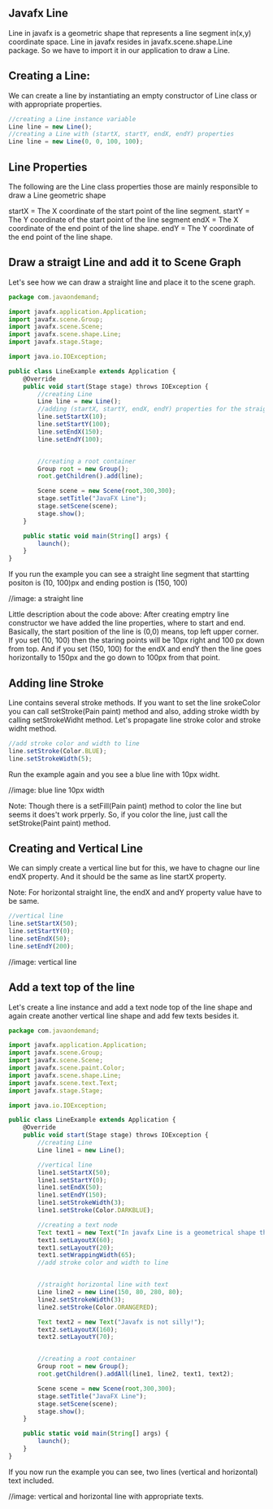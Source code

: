 ## Javafx Line

Line in javafx is a geometric shape that represents a line segment in(x,y) coordinate space. Line in javafx resides in javafx.scene.shape.Line package. So we have to import it in our application to draw a Line. 

## Creating a Line: 
We can create a line by instantiating an empty constructor of Line class or with appropriate properties.

```js
//creating a Line instance variable
Line line = new Line();
//creating a Line with (startX, startY, endX, endY) properties
Line line = new Line(0, 0, 100, 100);
```

## Line Properties 
The following are the Line class properties those are mainly responsible to draw a Line geometric shape

startX = The X coordinate of the start point of the line segment.
startY = The Y coordinate of the start point of the line segment
endX   = The X coordinate of the end point of the line shape.
endY   = The Y coordinate of the end point of the line shape.


## Draw a straigt Line and add it to Scene Graph

Let's see how we can draw a straight line and place it to the scene graph. 

```js
package com.javaondemand;

import javafx.application.Application;
import javafx.scene.Group;
import javafx.scene.Scene;
import javafx.scene.shape.Line;
import javafx.stage.Stage;

import java.io.IOException;

public class LineExample extends Application {
    @Override
    public void start(Stage stage) throws IOException {
        //creating Line
        Line line = new Line();
        //adding (startX, startY, endX, endY) properties for the straight line
        line.setStartX(10);
        line.setStartY(100);
        line.setEndX(150);
        line.setEndY(100);


        //creating a root container
        Group root = new Group();
        root.getChildren().add(line);

        Scene scene = new Scene(root,300,300);
        stage.setTitle("JavaFX Line");
        stage.setScene(scene);
        stage.show();
    }

    public static void main(String[] args) {
        launch();
    }
}
```
If you run the example you can see a straight line segment that startting positon is (10, 100)px and ending postion is (150, 100) 

//image: a straight line

Little description about the code above: After creating emptry line constructor we have added the line properties, where to start and end. Basically, the start position of the line is (0,0) means, top left upper corner. If you set (10, 100) then the staring points will be 10px right and 100 px down from top. And if you set (150, 100) for the endX and endY then the line goes horizontally to 150px and the go down to 100px from that point. 

## Adding line Stroke

Line contains several stroke methods. If you want to set the line srokeColor you can call setStroke(Pain paint) method and also, adding stroke width by calling setStrokeWidht method. Let's propagate line stroke color and stroke widht method.

```js
//add stroke color and width to line
line.setStroke(Color.BLUE);
line.setStrokeWidth(5);
```
Run the example again and you see a blue line with 10px widht.

//image: blue line 10px width

Note: Though there is a setFill(Pain paint) method to color the line but seems it does't work prperly. So, if you color the line, just call the setStroke(Paint paint) method.

## Creating and Vertical Line

We can simply create a vertical line but for this, we have to chagne our line endX property. And it should be the same as line startX property. 

Note: For horizontal straight line, the endX and andY property value have to be same.

```js
//vertical line
line.setStartX(50);
line.setStartY(0);
line.setEndX(50);
line.setEndY(200);
```
//image: vertical line


## Add a text top of the line

Let's create a line instance and add a text node top of the line shape and again create another vertical line shape and add few texts besides it.

```js
package com.javaondemand;

import javafx.application.Application;
import javafx.scene.Group;
import javafx.scene.Scene;
import javafx.scene.paint.Color;
import javafx.scene.shape.Line;
import javafx.scene.text.Text;
import javafx.stage.Stage;

import java.io.IOException;

public class LineExample extends Application {
    @Override
    public void start(Stage stage) throws IOException {
        //creating Line
        Line line1 = new Line();

        //vertical line
        line1.setStartX(50);
        line1.setStartY(0);
        line1.setEndX(50);
        line1.setEndY(150);
        line1.setStrokeWidth(3);
        line1.setStroke(Color.DARKBLUE);

        //creating a text node
        Text text1 = new Text("In javafx Line is a geometrical shape that represents (x, y) coordinate space.");
        text1.setLayoutX(60);
        text1.setLayoutY(20);
        text1.setWrappingWidth(65);
        //add stroke color and width to line


        //straight horizontal line with text
        Line line2 = new Line(150, 80, 280, 80);
        line2.setStrokeWidth(3);
        line2.setStroke(Color.ORANGERED);

        Text text2 = new Text("Javafx is not silly!");
        text2.setLayoutX(160);
        text2.setLayoutY(70);


        //creating a root container
        Group root = new Group();
        root.getChildren().addAll(line1, line2, text1, text2);

        Scene scene = new Scene(root,300,300);
        stage.setTitle("JavaFX Line");
        stage.setScene(scene);
        stage.show();
    }

    public static void main(String[] args) {
        launch();
    }
}
```

If you now run the example you can see, two lines (vertical and horizontal) text included.

//image: vertical and horizontal line with appropriate texts.


